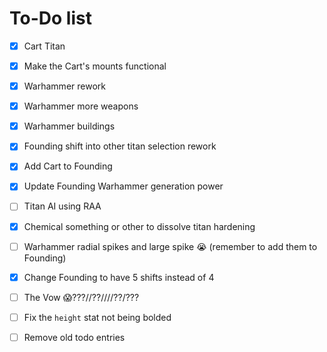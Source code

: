 # To-Do list

- [x] Cart Titan

- [x] Make the Cart's mounts functional

- [x] Warhammer rework

- [x] Warhammer more weapons

- [x] Warhammer buildings

- [x] Founding shift into other titan selection rework

- [x] Add Cart to Founding

- [x] Update Founding Warhammer generation power

- [ ] Titan AI using RAA

- [x] Chemical something or other to dissolve titan hardening

- [ ] Warhammer radial spikes and large spike :sob: (remember to add them to Founding)

- [x] Change Founding to have 5 shifts instead of 4

- [ ] The Vow :scream:???//??////??/???

- [ ] Fix the `height` stat not being bolded

- [ ] Remove old todo entries
